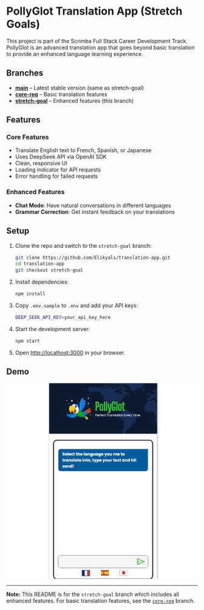 # PollyGlot Translation App (Stretch Goals)

This project is part of the Scrimba Full Stack Career Development Track. PollyGlot is an advanced translation app that goes beyond basic translation to provide an enhanced language learning experience.

## Branches

- **[main](https://github.com/Elikyals/translation-app/tree/main)** – Latest stable version (same as stretch-goal)
- **[core-req](https://github.com/Elikyals/translation-app/tree/core-req)** – Basic translation features
- **[stretch-goal](https://github.com/Elikyals/translation-app/tree/stretch-goal)** – Enhanced features (this branch)

## Features

### Core Features

- Translate English text to French, Spanish, or Japanese
- Uses DeepSeek API via OpenAI SDK
- Clean, responsive UI
- Loading indicator for API requests
- Error handling for failed requests

### Enhanced Features

- **Chat Mode**: Have natural conversations in different languages
- **Grammar Correction**: Get instant feedback on your translations

## Setup

1. Clone the repo and switch to the `stretch-goal` branch:

    ```sh
    git clone https://github.com/Elikyals/translation-app.git
    cd translation-app
    git checkout stretch-goal
    ```

2. Install dependencies:

    ```sh
    npm install
    ```

3. Copy `.env.sample` to `.env` and add your API keys:

    ```sh
    DEEP_SEEK_API_KEY=your_api_key_here
    ```

4. Start the development server:

    ```sh
    npm start
    ```

5. Open [http://localhost:3000](http://localhost:3000) in your browser.

## Demo

![App Demo](https://github.com/Elikyals/translation-app/blob/stretch-goal/translation-app-sg.gif)

---

**Note:** This README is for the `stretch-goal` branch which includes all enhanced features. For basic translation features, see the [`core-req`](https://github.com/Elikyals/translation-app/tree/core-req) branch.
